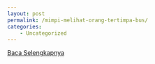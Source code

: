 ```yaml
---
layout: post
permalink: /mimpi-melihat-orang-tertimpa-bus/
categories:
    - Uncategorized
---
```


[Baca Selengkapnya](/09)